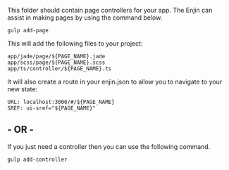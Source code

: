 This folder should contain page controllers for your app.  The Enjin can assist in making pages by using the command below.

```gulp add-page```

This will add the following files to your project:
```
app/jade/page/${PAGE_NAME}.jade
app/scss/page/${PAGE_NAME}.scss
app/ts/controller/${PAGE_NAME}.ts
``` 

It will also create a route in your enjin.json to allow you to navigate to your new state:
```
URL: localhost:3000/#/${PAGE_NAME}
SREF: ui-sref="${PAGE_NAME}"
```

## - OR - 

If you just need a controller then you can use the following command.

```gulp add-controller```